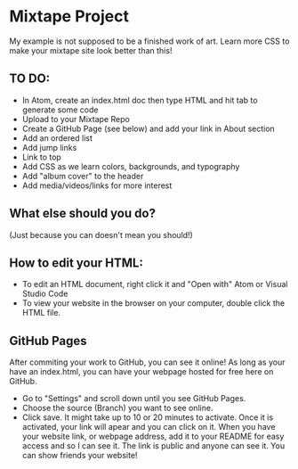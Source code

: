 # Mixtape Project

My example is not supposed to be a finished work of art. Learn more CSS to make your mixtape site look better than this!

## TO DO:
- In Atom, create an index.html doc then type HTML and hit tab to generate some code
- Upload to your Mixtape Repo
- Create a GitHub Page (see below) and add your link in About section
- Add an ordered list
- Add jump links
- Link to top
- Add CSS as we learn colors, backgrounds, and typography
- Add "album cover" to the header
- Add media/videos/links for more interest

## What else should you do?
(Just because you can doesn't mean you should!)

## How to edit your HTML:
- To edit an HTML document, right click it and "Open with" Atom or Visual Studio Code
- To view your website in the browser on your computer, double click the HTML file.

## GitHub Pages
After commiting your work to GitHub, you can see it online! As long as your have an index.html, you can have your webpage hosted for free here on GitHub.
- Go to "Settings" and scroll down until you see GitHub Pages.
- Choose the source (Branch) you want to see online.
- Click save.
It might take up to 10 or 20 minutes to activate. Once it is activated, your link will apear and you can click on it.
When you have your website link, or webpage address, add it to your README for easy access and so I can see it.
The link is public and anyone can see it. You can show friends your website!
